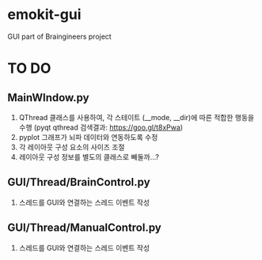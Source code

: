 # emokit-gui
GUI part of Braingineers project

# TO DO

## MainWIndow.py
1. QThread 클래스를 사용하여, 각 스테이트 (__mode, __dir)에 따른 적합한 행동을 수행
(pyqt qthread 검색결과: https://goo.gl/t8xPwa)
2. pyplot 그래프가 뇌파 데이터와 연동하도록 수정
3. 각 레이아웃 구성 요소의 사이즈 조절
4. 레이아웃 구성 정보를 별도의 클래스로 빼둘까...?

## GUI/Thread/BrainControl.py
1. 스레드를 GUI와 연결하는 스레드 이벤트 작성

## GUI/Thread/ManualControl.py
1. 스레드를 GUI와 연결하는 스레드 이벤트 작성

